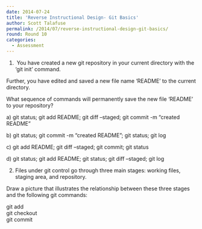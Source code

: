 ```yaml
---
date: 2014-07-24
title: 'Reverse Instructional Design- Git Basics'
author: Scott Talafuse
permalink: /2014/07/reverse-instructional-design-git-basics/
round: Round 10
categories:
  - Assessment
---
```

1.  You have created a new git repository in your current directory with the &#8216;git init&#8217; command.

Further, you have edited and saved a new file name &#8216;README&#8217; to the current directory.

What sequence of commands will permanently save the new file &#8216;README&#8217; to your repository?

a) git status; git add README; git diff &#8211;staged; git commit -m &#8220;created README&#8221;

b) git status; git commit -m &#8220;created README&#8221;; git status; git log

c) git add README; git diff &#8211;staged; git commit; git status

d) git status; git add README; git status; git diff &#8211;staged; git log

2. Files under git control go through three main stages: working files, staging area, and repository.

Draw a picture that illustrates the relationship between these three stages and the following git commands:

git add  
git checkout  
git commit
